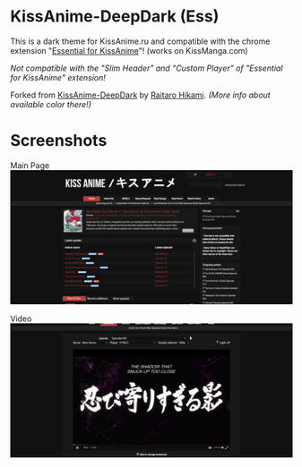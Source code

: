 # KissAnime-DeepDark (Ess)
This is a dark theme for KissAnime.ru and compatible with the chrome extension "[Essential for KissAnime](https://ke.pilar.moe/)"! (works on KissManga.com)

*Not compatible with the "Slim Header" and "Custom Player" of "Essential for KissAnime" extension!*

Forked from [KissAnime-DeepDark](https://github.com/RaitaroH/KissAnime-DeepDark) by [Raitaro Hikami](https://github.com/RaitaroH). *(More info about available color there!)*

# Screenshots
Main Page
![alt tag](./Images/DefaultPage.png)

Video
![alt tag](./Images/Video.png)
